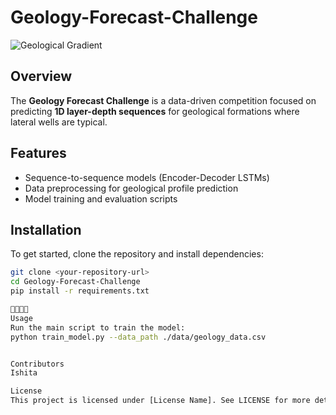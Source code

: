 # Geology-Forecast-Challenge

![Geological Gradient](relative/path/to/image.png)



## Overview
The **Geology Forecast Challenge** is a data-driven competition focused on predicting **1D layer-depth sequences** for geological formations where lateral wells are typical.

## Features
- Sequence-to-sequence models (Encoder-Decoder LSTMs)
- Data preprocessing for geological profile prediction
- Model training and evaluation scripts

## Installation
To get started, clone the repository and install dependencies:
```bash
git clone <your-repository-url>
cd Geology-Forecast-Challenge
pip install -r requirements.txt


Usage
Run the main script to train the model:
python train_model.py --data_path ./data/geology_data.csv


Contributors
Ishita

License
This project is licensed under [License Name]. See LICENSE for more details.

